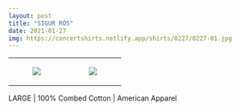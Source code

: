 ```yaml
---
layout: post
title: "SIGUR RÓS"
date: 2021-01-27
img: https://concertshirts.netlify.app/shirts/0227/0227-01.jpg
---
```




<table style="width:100%;"><tr><td style="vertical-align:top;">
      <figure class="tmblr-full" data-orig-height="2048" data-orig-width="1365" data-orig-src="https://concertshirts.netlify.app/shirts/0227/0227-01.jpg"><img src="https://64.media.tumblr.com/51788e5ed3ea64557b9029fd52bd75a3/eaee7ca461cf000a-c1/s540x810/02f0f00f64033110ac986c3cddb3ecf0daf09af7.jpg" data-orig-height="2048" data-orig-width="1365" data-orig-src="https://concertshirts.netlify.app/shirts/0227/0227-01.jpg"/></figure></td>
    <td style="vertical-align:top;">
      <figure class="tmblr-full" data-orig-height="2048" data-orig-width="1365" data-orig-src="https://concertshirts.netlify.app/shirts/0227/0227-02.jpg"><img src="https://64.media.tumblr.com/6f62d4aa718d5529e388d6b5f330a324/eaee7ca461cf000a-ef/s540x810/38e8f00c5fedf63df6165a6239aac63cf1a00ddc.jpg" data-orig-height="2048" data-orig-width="1365" data-orig-src="https://concertshirts.netlify.app/shirts/0227/0227-02.jpg"/></figure></td>
  </tr></table><p>
  LARGE | 100% Combed Cotton | American Apparel
</p>
